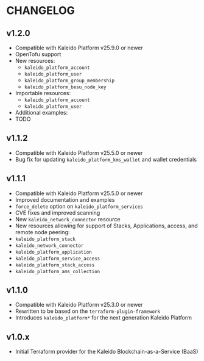 # CHANGELOG

## v1.2.0

- Compatible with Kaleido Platform v25.9.0 or newer
- OpenTofu support
- New resources:
  - `kaleido_platform_account`
  - `kaleido_platform_user`
  - `kaleido_platform_group_membership`
  - `kaleido_platform_besu_node_key`
- Importable resources:
  - `kaleido_platform_account`
  - `kaleido_platform_user`
- Additional examples:
 - TODO

## v1.1.2

- Compatible with Kaleido Platform v25.5.0 or newer
- Bug fix for updating `kaleido_platform_kms_wallet` and wallet credentials

## v1.1.1

- Compatible with Kaleido Platform v25.5.0 or newer
- Improved documentation and examples
- `force_delete` option on `kaleido_platform_services`
- CVE fixes and improved scanning
- New `kaleido_network_connector` resource
- New resources allowing for support of Stacks, Applications, access, and remote node peering:
 - `kaleido_platform_stack`
 - `kaleido_network_connector`
 - `kaleido_platform_application`
 - `kaleido_platform_service_access`
 - `kaleido_platform_stack_access`
 - `kaleido_platform_ams_collection`

## v1.1.0

- Compatible with Kaleido Platform v25.3.0 or newer
- Rewritten to be based on the `terraform-plugin-framework`
- Introduces `kaleido_platform*` for the next generation Kaleido Platform

## v1.0.x

- Initial Terraform provider for the Kaleido Blockchain-as-a-Service (BaaS)
